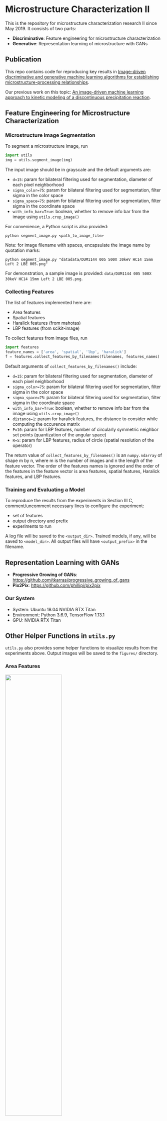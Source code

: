 # Microstructure Characterization II

This is the repository for microstructure characterization research II since May 2019. It consists of two parts:

- **Discriminative**: Feature engineering for microstructure characterization
- **Generative**: Representation learning of microstructure with GANs

## Publication

This repo contains code for reproducing key results in [Image-driven discriminative and generative machine learning algorithms for establishing microstructure-processing relationships](https://doi.org/10.1063/5.0013720).

Our previous work on this topic: [An image-driven machine learning approach to kinetic modeling of a discontinuous precipitation reaction](https://arxiv.org/abs/1906.05496).

## Feature Engineering for Microstructure Characterization

### Microstructure Image Segmentation

To segment a microstructure image, run
```python
import utils
img = utils.segment_image(img)
```

The input image should be in grayscale and the default arguments are:
- ```d=15```: param for bilateral filtering used for segmentation, diameter of each pixel neighborhood
- ```sigma_color=75```: param for bilateral filtering used for segmentation, filter sigma in the color space
- ```sigma_space=75```: param for bilateral filtering used for segmentation, filter sigma in the coordinate space
- ```with_info_bar=True```: boolean, whether to remove info bar from the image using ```utils.crop_image()```

For convenience, a Python script is also provided:
```shell script
python segment_image.py <path_to_image_file>
```
Note: for image filename with spaces, encapsulate the image name by quotation marks:
```shell script
python segment_image.py "datadata/DUM1144 005 500X 30keV HC14 15mm Left 2 LBE 005.png"
```

For demonstration, a sample image is provided: ```data/DUM1144 005 500X 30keV HC14 15mm Left 2 LBE 005.png```.

### Collecting Features

The list of features implemented here are:
- Area features
- Spatial features
- Haralick features (from mahotas)
- LBP features (from scikit-image)

To collect features from image files, run
```python
import features
feature_names = ['area', 'spatial', 'lbp', 'haralick']
f = features.collect_features_by_filenames(filenames, features_names)
```

Default arguments of ```collect_features_by_filenames()``` include:
- ```d=15```: param for bilateral filtering used for segmentation, diameter of each pixel neighborhood
- ```sigma_color=75```: param for bilateral filtering used for segmentation, filter sigma in the color space
- ```sigma_space=75```: param for bilateral filtering used for segmentation, filter sigma in the coordinate space
- ```with_info_bar=True```: boolean, whether to remove info bar from the image using ```utils.crop_image()```
- ```distance=1```: param for haralick features, the distance to consider while computing the occurence matrix
- ```P=10```: param for LBP features, number of circularly symmetric neighbor set points (quantization of the angular space)
- ```R=5```: param for LBP features, radius of circle (spatial resolution of the operator)

The return value of ```collect_features_by_filenames()``` is an ```numpy.ndarray``` of shape m by n, where m is the number of images and n the length of the feature vector. The order of the features names is ignored and the order of the features in the feature vector is area features, spatial features, Haralick features, and LBP features.

### Training and Evaluating a Model

To reproduce the results from the experiments in Section III C, comment/uncomment necessary lines to configure the experiment:
- set of features
- output directory and prefix
- experiments to run

A log file will be saved to the ```<output_dir>```. Trained models, if any, will be saved to ```<model_dir>```. All output files will have ```<output_prefix>``` in the filename.

## Representation Learning with GANs

- **Progressive Growing of GANs**: https://github.com/tkarras/progressive_growing_of_gans
- **Pix2Pix**: https://github.com/phillipi/pix2pix

### Our System

- System: Ubuntu 18.04 NVIDIA RTX Titan
- Environment: Python 3.6.9, TensorFlow 1.13.1
- GPU: NVIDIA RTX Titan

## Other Helper Functions in ```utils.py```

```utils.py``` also provides some helper functions to visualize results from the experiments above. Output images will be saved to the ```figures/``` directory.

### Area Features

<img src="figures/area-features-3d.png" height="60%" width="60%" />

### Confusion Matrix

<img src="figures/binary_classification_results_f1.png" height="60%" width="60%" />
